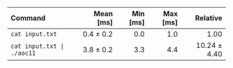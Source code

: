 | Command | Mean [ms] | Min [ms] | Max [ms] | Relative |
|:---|---:|---:|---:|---:|
| `cat input.txt` | 0.4 ± 0.2 | 0.0 | 1.0 | 1.00 |
| `cat input.txt \| ./aoc11` | 3.8 ± 0.2 | 3.3 | 4.4 | 10.24 ± 4.40 |
